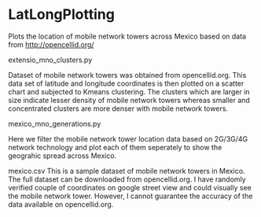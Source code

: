 # LatLongPlotting
Plots the location of mobile network towers across Mexico based on data from http://opencellid.org/


extensio_mno_clusters.py

Dataset of mobile network towers was obtained from opencellid.org. This data set of latitude and longitude coordinates is then plotted on a scatter chart and subjected to Kmeans clustering. The clusters which are larger in size indicate lesser density of mobile network towers whereas smaller and concentrated clusters are more denser with mobile network towers.


mexico_mno_generations.py

Here we filter the mobile network tower location data based on 2G/3G/4G network technology and plot each of them seperately to show the geograhic spread across Mexico. 


mexico.csv
This is a sample dataset of mobile network towers in Mexico. The full dataset can be downloaded from opencellid.org. I have randomly verified couple of coordinates on google street view and could visually see the mobile network tower. However, I cannot guarantee the accuracy of the data available on opencellid.org.
